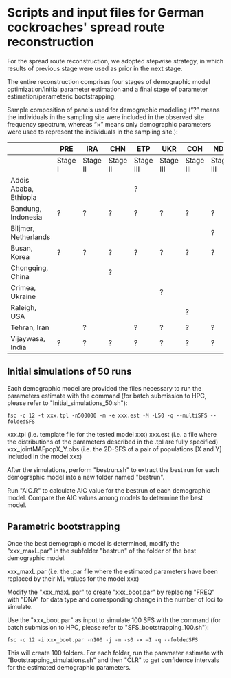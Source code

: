 # Scripts and input files for German cockroaches' spread route reconstruction 

For the spread route reconstruction, we adopted stepwise strategy, in which results of previous stage were used as prior in the next stage. 

The entire reconstruction comprises four stages of demographic model optimization/initial parameter estimation and a final stage of parameter estimation/parameteric bootstrapping.

Sample composition of panels used for demographic modelling (“?” means the individuals in the sampling site were included in the observed site frequency spectrum, whereas “×” means only demographic parameters were used to represent the individuals in the sampling site.):

|  | PRE | IRA | CHN | ETP | UKR | COH | NDL | WST | EST | WLD |
|--- | --- | --- | --- |--- |--- |--- |--- |--- |--- |--- |
|  | Stage I | Stage II | Stage II | Stage III | Stage III | Stage III | Stage III | Stage IV | Final | Final |
| Addis Ababa, Ethiopia |  |  |  | ? |  |  |  |  |  | ? |
| Bandung, Indonesia | ? | ? | ? | ? | ? | ? | ? |  | × | ? |  | × |
| Biljmer, Netherlands |  |  |  |  |  |  | ? | ? |  | ? |
| Busan, Korea | ? | ? | ? | ? | ? | ? | ? |  | × | ? |  | × |
| Chongqing, China |  |  | ? |  |  |  |  |  | ? |  | × |
| Crimea, Ukraine |  |  |  |  | ? |  |  | ? |  | ? |
| Raleigh, USA |  |  |  |  |  | ? |  | ? |  | ? |
| Tehran, Iran |  | ? |  | ? | ? | ? | ? | ? | ? | ? |
| Vijaywasa, India | ? | ? | ? | ? | ? | ? | ? |  | × | ? | ? |


## Initial simulations of 50 runs

Each demographic model are provided the files necessary to run the parameters estimate with the command (for batch submission to HPC, please refer to "Initial_simulations_50.sh"):

```
fsc -c 12 -t xxx.tpl -n500000 -m -e xxx.est -M -L50 -q --multiSFS --foldedSFS
```

xxx.tpl (i.e. template file for the tested model xxx)
xxx.est (i.e. a file where the distributions of the parameters described in the .tpl are fully specified)
xxx_jointMAFpopX_Y.obs (i.e. the 2D-SFS of a pair of populations [X and Y] included in the model xxx)

After the simulations, perform "bestrun.sh" to extract the best run for each demographic model into a new folder named "bestrun".

Run "AIC.R" to calculate AIC value for the bestrun of each demographic model. Compare the AIC values among models to determine the best model.

## Parametric bootstrapping 

Once the best demographic model is determined, modify the "xxx_maxL.par" in the subfolder "bestrun" of the folder of the best demographic model.

xxx_maxL.par (i.e. the .par file where the estimated parameters have been replaced by their ML values for the model xxx)

Modify the "xxx_maxL.par" to create "xxx_boot.par" by replacing "FREQ" with "DNA" for data type and corresponding change in the number of loci to simulate.

Use the "xxx_boot.par" as input to simulate 100 SFS with the command (for batch submission to HPC, please refer to "SFS_bootstrapping_100.sh"):

```
fsc -c 12 -i xxx_boot.par -n100 -j -m -s0 -x –I -q --foldedSFS
```

This will create 100 folders. For each folder, run the parameter estimate with "Bootstrapping_simulations.sh" and then "CI.R" to get confidence intervals for the estimated demographic parameters.

